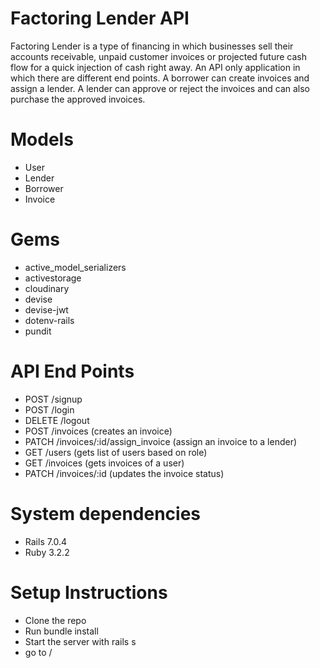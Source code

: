 # Factoring Lender API
  Factoring Lender is a type of financing in which businesses sell their accounts receivable, unpaid customer invoices or projected future cash flow for a quick injection of cash right away. An API only application in which there are different end points. A borrower can create invoices and assign a lender. A lender can approve or reject the invoices and can also purchase the approved invoices.

# Models
  - User
  - Lender
  - Borrower
  - Invoice

# Gems
  - active_model_serializers
  - activestorage
  - cloudinary
  - devise
  - devise-jwt
  - dotenv-rails
  - pundit

# API End Points
  - POST /signup
  - POST /login
  - DELETE /logout
  - POST /invoices  (creates an invoice)
  - PATCH /invoices/:id/assign_invoice  (assign an invoice to a lender)
  - GET /users  (gets list of users based on role)
  - GET /invoices  (gets invoices of a user)
  - PATCH /invoices/:id  (updates the invoice status)

# System dependencies
  - Rails 7.0.4
  - Ruby 3.2.2

# Setup Instructions
  - Clone the repo
  - Run bundle install
  - Start the server with rails s
  - go to /
